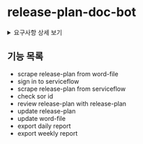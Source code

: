 # release-plan-doc-bot

<details>
<summary>요구사항 상세 보기</summary>
<div markdown="1">

## 🚀 기능 요구사항
- 이 프로그램은 배포계획서 관련 업무를 자동으로 진행하는 프로그램이다.
- 배포계획서 관련 업무는 다음과 같다
  - 배포일마다 배포계획서 내 **제목, 내용, 작업**을 취합해서 메일로 발송
  - 배포계획서 내용을 Serviceflow 내용을 기반으로 검증 및 수정
  - 검증 후 **배포계획서 및 Serviceflow 내용**을 취합해서 메일로 발송

## ✍🏻 입출력 요구사항
### ⌨️ 입력
- Word 문서(.docx)로 된 배포계획서
- 배포계획서를 입력받은 이후, 검증/일별 취합/주별 취합/종료를 구분하는 1/2/3/0 중 하나의 수
- 배포계획서 내 오류가 있는 경우, 내용 수정을 위한 문자열

### 🖥 출력
- 일별/주별 취합 시 취합 양식에 맞는 Word 문서 생성 후 문서 경로를 출력
```
{문서 경로}/{문서 이름}을/를 생성했습니다.
```
- 입력받은 배포계획서가 없는 경우, 오류 메시지 출력 후 종료
```
선택된 배포계획서가 없습니다. 프로그램을 종료합니다.
```
- 검증 중 수정 사항이 있는 경우, 수정이 필요한 내용을 출력 후 입력 대기
```
{문서 이름} 검증 중 다음 오류가 확인되었습니다. 
ERROR : SOR ID EMPTY
변경할 데이터를 입력해주세요.
SOR ID(CHXXXXXX-XXXXXX) : 
```

## 🎱 프로그래밍 요구사항
- Python 코드 컨벤션을 지키면서 프로그래밍한다.
  - 기본적으로 [Google Python Style Guide](https://google.github.io/styleguide/pyguide.html)을 원칙으로 한다.
- indent(인덴트, 들여쓰기) depth를 3이 넘지 않도록 구현한다. 2까지만 허용한다.
  - 예를 들어 while문 안에 if문이 있으면 들여쓰기는 2이다.
  - 힌트: indent(인덴트, 들여쓰기) depth를 줄이는 좋은 방법은 함수(또는 메소드)를 분리하면 된다.
- 3항 연산자를 쓰지 않는다.
- 함수(또는 메소드)가 한 가지 일만 하도록 최대한 작게 만든다.
- 자주 변동되는 정보(ex. 개발자 이름 및 직책)는 별도 파일로 관리한다.
- TDD 방식을 기반으로 Red > Green > Refactor 순으로 개발을 진행한다. (테스트가 불가한 경우, ISSUE에 작성)

## 📈 진행 요구사항
- 기능을 구현하기 전에 release-plan-doc-bot/README.md 파일 및 ISSUE에 구현할 기능 목록을 정리해 추가한다.
- git의 commit 단위는 앞 단계에서 README.md 파일에 정리한 기능 목록 단위로 추가한다.

</div>
</details>

## 기능 목록
- scrape release-plan from word-file
- sign in to serviceflow
- scrape release-plan from serviceflow
- check sor id
- review release-plan with release-plan
- update release-plan
- update word-file
- export daily report
- export weekly report